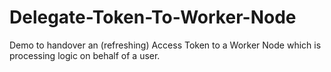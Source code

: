 # Delegate-Token-To-Worker-Node
Demo to handover an (refreshing) Access Token to a Worker Node which is processing logic on behalf of a user.
